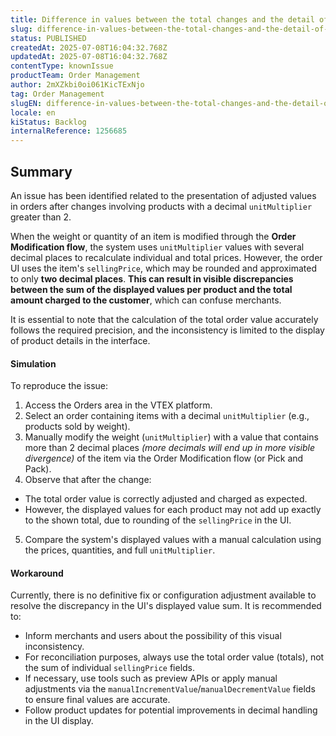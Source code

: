 ```yaml
---
title: Difference in values ​​between the total changes and the detail of values ​​by product
slug: difference-in-values-between-the-total-changes-and-the-detail-of-values-by-product
status: PUBLISHED
createdAt: 2025-07-08T16:04:32.768Z
updatedAt: 2025-07-08T16:04:32.768Z
contentType: knownIssue
productTeam: Order Management
author: 2mXZkbi0oi061KicTExNjo
tag: Order Management
slugEN: difference-in-values-between-the-total-changes-and-the-detail-of-values-by-product
locale: en
kiStatus: Backlog
internalReference: 1256685
---
```


## Summary


An issue has been identified related to the presentation of adjusted values in orders after changes involving products with a decimal `unitMultiplier` greater than 2.

When the weight or quantity of an item is modified through the **Order Modification flow**, the system uses `unitMultiplier` values with several decimal places to recalculate individual and total prices. However, the order UI uses the item's `sellingPrice`, which may be rounded and approximated to only **two decimal places**. **This can result in visible discrepancies between the sum of the displayed values per product and the total amount charged to the customer**, which can confuse merchants.

It is essential to note that the calculation of the total order value accurately follows the required precision, and the inconsistency is limited to the display of product details in the interface.


#### Simulation


To reproduce the issue:

1. Access the Orders area in the VTEX platform.
2. Select an order containing items with a decimal `unitMultiplier` (e.g., products sold by weight).
3. Manually modify the weight (`unitMultiplier`) with a value that contains more than 2 decimal places _(more decimals will end up in more visible divergence)_ of the item via the Order Modification flow (or Pick and Pack).
4. Observe that after the change:
  - The total order value is correctly adjusted and charged as expected.
  - However, the displayed values for each product may not add up exactly to the shown total, due to rounding of the `sellingPrice` in the UI.
5. Compare the system's displayed values with a manual calculation using the prices, quantities, and full `unitMultiplier`.


#### Workaround


Currently, there is no definitive fix or configuration adjustment available to resolve the discrepancy in the UI's displayed value sum. It is recommended to:

- Inform merchants and users about the possibility of this visual inconsistency.
- For reconciliation purposes, always use the total order value (totals), not the sum of individual `sellingPrice` fields.
- If necessary, use tools such as preview APIs or apply manual adjustments via the `manualIncrementValue`/`manualDecrementValue` fields to ensure final values are accurate.
- Follow product updates for potential improvements in decimal handling in the UI display.



